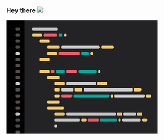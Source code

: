 ### Hey there <img src="https://media.giphy.com/media/gM5qFksULw54NMWyry/giphy.gif" width="25px">

<!--
**charistimaticmoose/charistimaticmoose** is a ✨ _special_ ✨ repository because its `README.md` (this file) appears on your GitHub profile.




Here are some ideas to get you started:

- 🔭 I’m currently working on ...
- 🌱 I’m currently learning ...
- 👯 I’m looking to collaborate on ...
- 🤔 I’m looking for help with ...
- 💬 Ask me about ...
- 📫 How to reach me: ...
- 😄 Pronouns: ...
- ⚡ Fun fact: ...
-->

![](https://github.com/charistimaticmoose/charistimaticmoose/blob/main/codingdribbble.gif)
